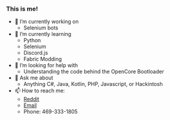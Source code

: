 ### This is me!



- 🔭 I’m currently working on
    - Selenium bots
- 🌱 I’m currently learning
    - Python
    - Selenium
    - Discord.js
    - Fabric Modding
- 🤔 I’m looking for help with
    - Understanding the code behind the OpenCore Bootloader
- 💬 Ask me about
    - Anything C#, Java, Kotlin, PHP, Javascript, or Hackintosh 
- 📫 How to reach me:
    - [Reddit](reddit.com/user/xtendera)
    - [Email](mailto:geektraindev@gmail.com)
    - Phone: 469-333-1805
